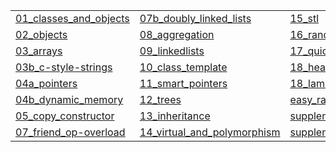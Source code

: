 |   |   |   |
|---|---|---|
| [01_classes_and_objects](https://gitpitch.com/jcausey-astate/CS2124_lecture_notes?p=01_classes_and_objects) | [07b_doubly_linked_lists](https://gitpitch.com/jcausey-astate/CS2124_lecture_notes?p=07b_doubly_linked_lists) | [15_stl](https://gitpitch.com/jcausey-astate/CS2124_lecture_notes?p=15_stl) |
| [02_objects](https://gitpitch.com/jcausey-astate/CS2124_lecture_notes?p=02_objects) | [08_aggregation](https://gitpitch.com/jcausey-astate/CS2124_lecture_notes?p=08_aggregation) | [16_random_access](https://gitpitch.com/jcausey-astate/CS2124_lecture_notes?p=16_random_access) |
| [03_arrays](https://gitpitch.com/jcausey-astate/CS2124_lecture_notes?p=03_arrays) | [09_linkedlists](https://gitpitch.com/jcausey-astate/CS2124_lecture_notes?p=09_linkedlists) | [17_quicksort](https://gitpitch.com/jcausey-astate/CS2124_lecture_notes?p=17_quicksort) |
| [03b_c-style-strings](https://gitpitch.com/jcausey-astate/CS2124_lecture_notes?p=03b_c-style-strings) | [10_class_template](https://gitpitch.com/jcausey-astate/CS2124_lecture_notes?p=10_class_template) | [18_heapsort](https://gitpitch.com/jcausey-astate/CS2124_lecture_notes?p=18_heapsort) |
| [04a_pointers](https://gitpitch.com/jcausey-astate/CS2124_lecture_notes?p=04a_pointers) | [11_smart_pointers](https://gitpitch.com/jcausey-astate/CS2124_lecture_notes?p=11_smart_pointers) | [18_lambda](https://gitpitch.com/jcausey-astate/CS2124_lecture_notes?p=18_lambda) |
| [04b_dynamic_memory](https://gitpitch.com/jcausey-astate/CS2124_lecture_notes?p=04b_dynamic_memory) | [12_trees](https://gitpitch.com/jcausey-astate/CS2124_lecture_notes?p=12_trees) | [easy_rand](https://gitpitch.com/jcausey-astate/CS2124_lecture_notes?p=easy_rand) |
| [05_copy_constructor](https://gitpitch.com/jcausey-astate/CS2124_lecture_notes?p=05_copy_constructor) | [13_inheritance](https://gitpitch.com/jcausey-astate/CS2124_lecture_notes?p=13_inheritance) | [supplement_exceptions](https://gitpitch.com/jcausey-astate/CS2124_lecture_notes?p=supplement_exceptions) |
| [07_friend_op-overload](https://gitpitch.com/jcausey-astate/CS2124_lecture_notes?p=07_friend_op-overload) | [14_virtual_and_polymorphism](https://gitpitch.com/jcausey-astate/CS2124_lecture_notes?p=14_virtual_and_polymorphism) | [supplement_static_function_pointers](https://gitpitch.com/jcausey-astate/CS2124_lecture_notes?p=supplement_static_function_pointers) |

